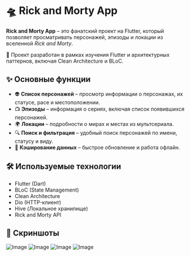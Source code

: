# 🛸 Rick and Morty App  

**Rick and Morty App** – это фанатский проект на Flutter, который позволяет просматривать персонажей, эпизоды и локации из вселенной *Rick and Morty*.  

🔹 Проект разработан в рамках изучения Flutter и архитектурных паттернов, включая Clean Architecture и BLoC.  

## ✨ Основные функции  

- 👽 **Список персонажей** – просмотр информации о персонажах, их статусе, расе и местоположении.  
- 📺 **Эпизоды** – информация о сериях, включая список появившихся персонажей.  
- 🌍 **Локации** – подробности о мирах и местах из мультсериала.  
- 🔍 **Поиск и фильтрация** – удобный поиск персонажей по имени, статусу и виду.  
- 💾 **Кэширование данных** – быстрое обновление и работа офлайн.  

## 🛠 Используемые технологии  

- Flutter (Dart)  
- BLoC (State Management)  
- Clean Architecture  
- Dio (HTTP-клиент)  
- Hive (Локальное хранилище)  
- Rick and Morty API  

## 📸 Скриншоты  
![Image](https://github.com/user-attachments/assets/115b1d24-da5a-4b96-a708-6aeb829da493)
![Image](https://github.com/user-attachments/assets/feaf06c3-9f06-4b35-9962-0f0db2b03a69)
![Image](https://github.com/user-attachments/assets/1a079aac-a171-4aac-952a-9551a6355466)
![Image](https://github.com/user-attachments/assets/10a1de34-01c0-4b66-ad01-3a49d6d1062f)
